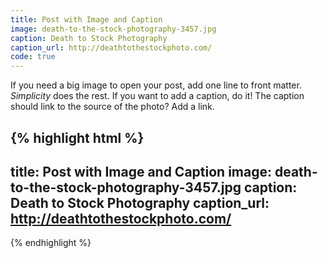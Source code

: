 ```yaml
---
title: Post with Image and Caption
image: death-to-the-stock-photography-3457.jpg
caption: Death to Stock Photography
caption_url: http://deathtothestockphoto.com/
code: true
---
```

If you need a big image to open your post, add one line to front matter. *Simplicity* does the rest. If you want to add a caption, do it! The caption should link to the source of the photo? Add a link.
<!--more-->
{% highlight html %}
---
title: Post with Image and Caption
image: death-to-the-stock-photography-3457.jpg
caption: Death to Stock Photography
caption_url: http://deathtothestockphoto.com/
---
{% endhighlight %}
